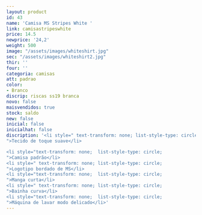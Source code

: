 ```yaml
---
layout: product
id: 43
name: 'Camisa MS Stripes White '
link: camisastripeswhite
price: 14.5
newprice: '24,2'
weight: 500
image: "/assets/images/whiteshirt.jpg"
sec: "/assets/images/whiteshirt2.jpg"
thir: ''
four: ''
categoria: camisas
att: padrao
color:
- Branco
discrip: riscas ss19 branca
novo: false
maisvendidos: true
stock: saldo
new: false
inicial: false
inicialhat: false
discription: '<li style=" text-transform: none; list-style-type: circle;
">Tecido de toque suave</li>

<li style="text-transform: none;  list-style-type: circle;
">Camisa padrão</li>
<li style=" text-transform: none; list-style-type: circle;
">Logotipo bordado de MS</li>
<li style="text-transform: none;  list-style-type: circle;
">Manga curta</li>
<li style=" text-transform: none; list-style-type: circle;
">Bainha curva</li>
<li style="text-transform: none;  list-style-type: circle;
">Máquina de lavar modo delicado</li>'
---
```

